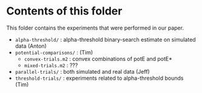 Contents of this folder
=======================

This folder contains the experiments that were performed in our paper.

* ```alpha-threshold/``` :  alpha-threshold binary-search estimate on simulated data (Anton)
* ```potential-comparisons/``` : (Tim)
  * ```convex-trials.m2``` : convex combinations of potE and potE*
  * ```mixed-trials.m2``` : ???
* ```parallel-trials/``` : both simulated and real data (Jeff)
* ```threshold-trials/``` : experiments related to alpha-threshold bounds (Tim)

